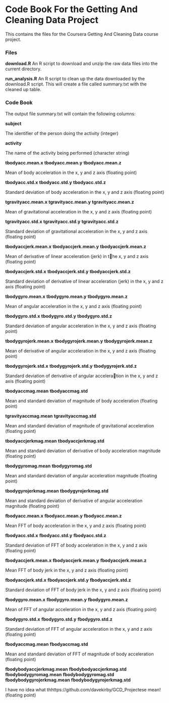 Code Book For the Getting And Cleaning Data Project
===================================================

This contains the files for the Coursera Getting And Cleaning Data course project.

### Files

**download.R**
An R script to download and unzip the raw data files into the current directory.  

**run_analysis.R**
An R script to clean up the data downloaded by the download.R script.
This will create a file called summary.txt with the cleaned up table.

### Code Book

The output file summary.txt will contain the following columns:

**subject**

The identifier of the person doing the activity (integer)

**activity**

The name of the activity being performed (character string)

**tbodyacc.mean.x**
**tbodyacc.mean.y**
**tbodyacc.mean.z**

Mean of body acceleration in the x, y and z axis (floating point)

**tbodyacc.std.x**
**tbodyacc.std.y**
**tbodyacc.std.z**

Standard deviation of body acceleration in the x, y and z axis (floating point)

**tgravityacc.mean.x**
**tgravityacc.mean.y**
**tgravityacc.mean.z**

Mean of gravitational acceleration in the x, y and z axis (floating point)

**tgravityacc.std.x**
**tgravityacc.std.y**
**tgravityacc.std.z**

Standard deviation of gravitational acceleration in the x, y and z axis (floating point)

**tbodyaccjerk.mean.x**
**tbodyaccjerk.mean.y**
**tbodyaccjerk.mean.z**

Mean of derivative of linear acceleration (jerk) in the x, y and z axis (floating point)

**tbodyaccjerk.std.x**
**tbodyaccjerk.std.y**
**tbodyaccjerk.std.z**

Standard deviation  of derivative of linear acceleration (jerk) in the x, y and z axis (floating point)

**tbodygyro.mean.x**
**tbodygyro.mean.y**
**tbodygyro.mean.z**

Mean of angular acceleration in the x, y and z axis (floating point)

**tbodygyro.std.x**
**tbodygyro.std.y**
**tbodygyro.std.z**

Standard deviation of angular acceleration in the x, y and z axis (floating point)

**tbodygyrojerk.mean.x**
**tbodygyrojerk.mean.y**
**tbodygyrojerk.mean.z**

Mean of derivative of angular acceleration in the x, y and z axis (floating point)

**tbodygyrojerk.std.x**
**tbodygyrojerk.std.y**
**tbodygyrojerk.std.z**

Standard deviation of derivative of angular acceleration in the x, y and z axis (floating point)

**tbodyaccmag.mean**
**tbodyaccmag.std**

Mean and standard deviation of magnitude of body acceleration (floating point)

**tgravityaccmag.mean**
**tgravityaccmag.std**

Mean and standard deviation of magnitude of gravitational acceleration  (floating point)

**tbodyaccjerkmag.mean**
**tbodyaccjerkmag.std**

Mean and standard deviation of derivative of body acceleration magnitude (floating point)

**tbodygyromag.mean**
**tbodygyromag.std**

Mean and standard deviation of angular acceleration magnitude (floating point)

**tbodygyrojerkmag.mean**
**tbodygyrojerkmag.std**

Mean and standard deviation of derivative of angular acceleration magnitude (floating point)

**fbodyacc.mean.x**
**fbodyacc.mean.y**
**fbodyacc.mean.z**

Mean FFT of body acceleration in the x, y and z axis (floating point)

**fbodyacc.std.x**
**fbodyacc.std.y**
**fbodyacc.std.z**

Standard deviation of FFT of body acceleration in the x, y and z axis (floating point)

**fbodyaccjerk.mean.x**
**fbodyaccjerk.mean.y**
**fbodyaccjerk.mean.z**

Mean FFT of body jerk in the x, y and z axis (floating point)

**fbodyaccjerk.std.x**
**fbodyaccjerk.std.y**
**fbodyaccjerk.std.z**

Standard deviation of FFT of body jerk in the x, y and z axis (floating point)

**fbodygyro.mean.x**
**fbodygyro.mean.y**
**fbodygyro.mean.z**

Mean of FFT of angular acceleration in the x, y and z axis (floating point)

**fbodygyro.std.x**
**fbodygyro.std.y**
**fbodygyro.std.z**

Standard deviation of FFT of angular acceleration in the x, y and z axis (floating point)

**fbodyaccmag.mean**
**fbodyaccmag.std**

Mean and standard deviation of FFT of magnitude of body acceleration (floating point)

**fbodybodyaccjerkmag.mean**
**fbodybodyaccjerkmag.std**
**fbodybodygyromag.mean**
**fbodybodygyromag.std**
**fbodybodygyrojerkmag.mean**
**fbodybodygyrojerkmag.std**

I have no idea what thhttps://github.com/davekirby/GCD_Projectese mean!  (floating point) 
